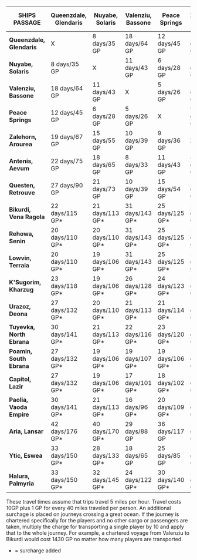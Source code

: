 | SHIPS PASSAGE             | **Queenzdale, Glendaris** | **Nuyabe, Solaris** | **Valenziu, Bassone** | **Peace Springs** | **Zalehorn, Arourea** | **Antenis, Aevum** | **Questen, Retrouve** | **Bikurdi, Vena Ragola** | **Rehowa, Senin** | **Lowvin, Terraia** | **K'Sugorim, Kharzug** | **Urazoz, Deona** | **Tuyevka, North Ebrana** | **Poamin, South Ebrana** | **Capitol, Lazir** | **Paolia, Vaoda Empire** | **Aria, Lansar** | **Ytic, Eswea** | **Halura, Palmyria** |
|---------------------------|---------------------------|---------------------|-----------------------|-------------------|-----------------------|--------------------|-----------------------|--------------------------|-------------------|---------------------|------------------------|-------------------|---------------------------|--------------------------|--------------------|--------------------------|------------------|-----------------|----------------------|
| **Queenzdale, Glendaris** |             X             |     8 days/35 GP    |     18 days/64 GP     |   12 days/45 GP   |     19 days/67 GP     |    22 days/75 GP   |     27 days/90 GP     |      22 days/115 GP*     |  20 days/110 GP*  |   20 days/110 GP*   |    23 days/118 GP*     |  27 days/132 GP*  |      30 days/141 GP*      |      27 days/132 GP*     |   27 days/132 GP*  |      30 days/141 GP*     |  42 days/176 GP* | 33 days/150 GP* |    33 days/150 GP*   |
| **Nuyabe, Solaris**       |        8 days/35 GP       |          X          |     11 days/43 GP     |    6 days/28 GP   |     15 days/55 GP     |    18 days/65 GP   |     21 days/73 GP     |      21 days/113 GP*     |  20 days/110 GP*  |   19 days/106 GP*   |     19 days/106 GP*    |  20 days/110 GP*  |      21 days/113 GP*      |      19 days/106 GP*     |   19 days/106 GP*  |      21 days/113 GP*     |  40 days/170 GP* | 28 days/133 GP* |    32 days/145 GP*   |
| **Valenziu, Bassone**     |       18 days/64 GP       |    11 days/43 GP    |           X           |    5 days/26 GP   |     10 days/39 GP     |    8 days/33 GP    |     10 days/39 GP     |      31 days/143 GP*     |  31 days/143 GP*  |   31 days/143 GP*   |     26 days/128 GP*    |  21 days/113 GP*  |      22 days/116 GP*      |      19 days/107 GP*     |   17 days/101 GP*  |      16 days/96 GP*      |   29 days/88 GP  |  18 days/65 GP  |    24 days/122 GP*   |
| **Peace Springs**         |       12 days/45 GP       |     6 days/28 GP    |      5 days/26 GP     |         X         |      9 days/36 GP     |    11 days/43 GP   |     15 days/54 GP     |      25 days/125 GP*     |  25 days/125 GP*  |   25 days/125 GP*   |     24 days/123 GP*    |  21 days/114 GP*  |      23 days/120 GP*      |      19 days/106 GP*     |   18 days/102 GP*  |      20 days/109 GP*     |  36 days/117 GP  |  25 days/85 GP  |    30 days/140 GP*   |
| **Zalehorn, Arourea**     |       19 days/67 GP       |    15 days/55 GP    |     10 days/39 GP     |    9 days/36 GP   |           X           |    8 days/35 GP    |     14 days/51 GP     |      34 days/153 GP*     |  34 days/153 GP*  |   34 days/153 GP*   |     34 days/153 GP*    |  30 days/140 GP*  |      32 days/147 GP*      |      29 days/137 GP*     |   28 days/133 GP*  |      25 days/125 GP*     |  38 days/123 GP  |  27 days/90 GP  |    29 days/138 GP*   |
| **Antenis, Aevum**        |       22 days/75 GP       |    18 days/65 GP    |      8 days/33 GP     |   11 days/43 GP   |      8 days/35 GP     |          X         |      8 days/35 GP     |      38 days/165 GP*     |  38 days/165 GP*  |   38 days/165 GP*   |     35 days/155 GP*    |  29 days/138 GP*  |      31 days/144 GP*      |      28 days/133 GP*     |   27 days/130 GP*  |      22 days/115 GP*     |  31 days/103 GP  |  20 days/70 GP  |    26 days/128 GP*   |
| **Questen, Retrouve**     |       27 days/90 GP       |    21 days/73 GP    |     10 days/39 GP     |   15 days/54 GP   |     14 days/51 GP     |    8 days/35 GP    |           X           |      39 days/168 GP*     |  42 days/175 GP*  |   42 days/175 GP*   |     36 days/156 GP*    |  31 days/143 GP*  |      33 days/148 GP*      |      30 days/140 GP*     |   29 days/136 GP*  |       18 days/63 GP      |   24 days/83 GP  |  13 days/50 GP  |    18 days/105 GP*   |
| **Bikurdi, Vena Ragola**  |      22 days/115 GP*      |   21 days/113 GP*   |    31 days/143 GP*    |  25 days/125 GP*  |    34 days/153 GP*    |   38 days/165 GP*  |    39 days/168 GP*    |             X            |    4 days/23 GP   |     6 days/28 GP    |      17 days/60 GP     |   31 days/103 GP  |       31 days/103 GP      |      31 days/103 GP      |    29 days/98 GP   |      37 days/120 GP      |  23 days/118 GP* | 21 days/113 GP* |    13 days/90 GP*    |
| **Rehowa, Senin**         |      20 days/110 GP*      |   20 days/110 GP*   |    31 days/143 GP*    |  25 days/125 GP*  |    34 days/153 GP*    |   38 days/165 GP*  |    42 days/175 GP*    |       4 days/23 GP       |         X         |     2 days/16 GP    |      13 days/48 GP     |   24 days/83 GP   |       27 days/90 GP       |       25 days/85 GP      |    25 days/85 GP   |      33 days/110 GP      |  25 days/125 GP* | 23 days/118 GP* |    17 days/100 GP*   |
| **Lowvin, Terraia**       |      20 days/110 GP*      |   19 days/106 GP*   |    31 days/143 GP*    |  25 days/125 GP*  |    34 days/153 GP*    |   38 days/165 GP*  |    42 days/175 GP*    |       6 days/28 GP       |    2 days/16 GP   |          X          |      13 days/48 GP     |   24 days/83 GP   |       27 days/90 GP       |       25 days/85 GP      |    25 days/85 GP   |      33 days/110 GP      |  27 days/130 GP* | 25 days/122 GP* |    19 days/106 GP*   |
| **K'Sugorim, Kharzug**    |      23 days/118 GP*      |   19 days/106 GP*   |    26 days/128 GP*    |  24 days/123 GP*  |    34 days/153 GP*    |   35 days/155 GP*  |    36 days/156 GP*    |       17 days/60 GP      |   13 days/48 GP   |    13 days/48 GP    |            X           |   16 days/58 GP   |       18 days/65 GP       |       17 days/60 GP      |    18 days/63 GP   |       26 days/88 GP      |  31 days/143 GP* | 36 days/156 GP* |    29 days/138 GP*   |
| **Urazoz, Deona**         |      27 days/132 GP*      |   20 days/110 GP*   |    21 days/113 GP*    |  21 days/114 GP*  |    30 days/140 GP*    |   29 days/138 GP*  |    31 days/143 GP*    |      31 days/103 GP      |   24 days/83 GP   |    24 days/83 GP    |      16 days/58 GP     |         X         |        4 days/22 GP       |       3 days/20 GP       |    6 days/29 GP    |       14 days/53 GP      |   23 days/80 GP  |  28 days/93 GP  |    34 days/153 GP*   |
| **Tuyevka, North Ebrana** |      30 days/141 GP*      |   21 days/113 GP*   |    22 days/116 GP*    |  23 days/120 GP*  |    32 days/147 GP*    |   31 days/144 GP*  |    33 days/148 GP*    |      31 days/103 GP      |   27 days/90 GP   |    27 days/90 GP    |      18 days/65 GP     |    4 days/22 GP   |             X             |       3 days/20 GP       |    7 days/30 GP    |       17 days/60 GP      |   20 days/70 GP  |  29 days/82 GP  |    34 days/153 GP*   |
| **Poamin, South Ebrana**  |      27 days/132 GP*      |   19 days/106 GP*   |    19 days/107 GP*    |  19 days/106 GP*  |    29 days/137 GP*    |   28 days/133 GP*  |    30 days/140 GP*    |      31 days/103 GP      |   25 days/85 GP   |    25 days/85 GP    |      17 days/60 GP     |    3 days/20 GP   |        3 days/20 GP       |             X            |    3 days/19 GP    |       11 days/44 GP      |   22 days/74 GP  |  24 days/83 GP  |    31 days/143 GP*   |
| **Capitol, Lazir**        |      27 days/132 GP*      |   19 days/106 GP*   |    17 days/101 GP*    |  18 days/102 GP*  |    28 days/133 GP*    |   27 days/130 GP*  |    29 days/136 GP*    |       29 days/98 GP      |   25 days/85 GP   |    25 days/85 GP    |      18 days/63 GP     |    6 days/29 GP   |        7 days/30 GP       |       3 days/19 GP       |          X         |       10 days/40 GP      |   25 days/80 GP  |  25 days/80 GP  |    30 days/141 GP*   |
| **Paolia, Vaoda Empire**  |      30 days/141 GP*      |   21 days/113 GP*   |     16 days/96 GP*    |  20 days/109 GP*  |    25 days/125 GP*    |   22 days/115 GP*  |     18 days/63 GP     |      37 days/120 GP      |   33 days/110 GP  |    33 days/110 GP   |      26 days/88 GP     |   14 days/53 GP   |       17 days/60 GP       |       11 days/44 GP      |    10 days/40 GP   |             X            |   28 days/93 GP  |  17 days/60 GP  |    23 days/120 GP*   |
| **Aria, Lansar**          |      42 days/176 GP*      |   40 days/170 GP*   |     29 days/88 GP     |   36 days/117 GP  |     38 days/123 GP    |   31 days/103 GP   |     24 days/83 GP     |      23 days/118 GP*     |  25 days/125 GP*  |   27 days/130 GP*   |     31 days/143 GP*    |   23 days/80 GP   |       20 days/70 GP       |       22 days/74 GP      |    25 days/80 GP   |       28 days/93 GP      |         X        |  12 days/45 GP  |    12 days/85 GP*    |
| **Ytic, Eswea**           |      33 days/150 GP*      |   28 days/133 GP*   |     18 days/65 GP     |   25 days/85 GP   |     27 days/90 GP     |    20 days/70 GP   |     13 days/50 GP     |      21 days/113 GP*     |  23 days/118 GP*  |   25 days/122 GP*   |     36 days/156 GP*    |   28 days/93 GP   |       29 days/82 GP       |       24 days/83 GP      |    25 days/80 GP   |       17 days/60 GP      |   12 days/45 GP  |        X        |     7 days/70 GP*    |
| **Halura, Palmyria**      |      33 days/150 GP*      |   32 days/145 GP*   |    24 days/122 GP*    |  30 days/140 GP*  |    29 days/138 GP*    |   26 days/128 GP*  |    18 days/105 GP*    |      13 days/90 GP*      |  17 days/100 GP*  |   19 days/106 GP*   |     29 days/138 GP*    |  34 days/153 GP*  |      36 days/158 GP*      |      31 days/143 GP*     |   30 days/141 GP*  |      23 days/120 GP*     |  12 days/85 GP*  |  7 days/70 GP*  |           X          |


These travel times assume that trips travel 5 miles per hour. Travel costs 10GP plus 1 GP for every 40 miles traveled per person. An additional surchage is placed on journeys crossing a great ocean. If the journey is chartered specifically for the players and no other cargo or passengers are taken, multiply the charge for transporting a single player by 10 and apply that to the whole journey. For example, a chartered voyage from Valenziu to Bikurdi would cost 1430 GP no matter how many players are transported.

* = surcharge added
